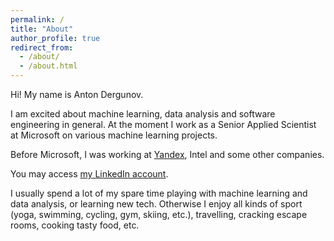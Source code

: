 ```yaml
---
permalink: /
title: "About"
author_profile: true
redirect_from: 
  - /about/
  - /about.html
---
```


Hi! My name is Anton Dergunov.

I am excited about machine learning, data analysis and software engineering
in general. At the moment I work as a Senior Applied Scientist at Microsoft
on various machine learning projects.

Before Microsoft, I was working at [Yandex][yandex], Intel and some
other companies.

You may access [my LinkedIn account][linkedin].

I usually spend a lot of my spare time playing with machine learning and
data analysis, or learning new tech. Otherwise I enjoy all kinds of sport
(yoga, swimming, cycling, gym, skiing, etc.), travelling,
cracking escape rooms, cooking tasty food, etc.

[yandex]: https://yandex.com/company/
[linkedin]: https://www.linkedin.com/in/anton-dergunov-ba00a110/

